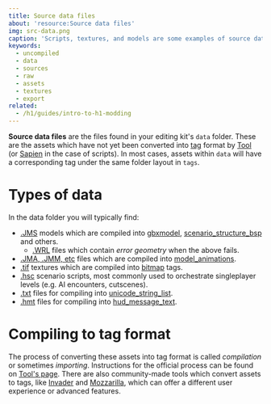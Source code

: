 ```yaml
---
title: Source data files
about: 'resource:Source data files'
img: src-data.png
caption: 'Scripts, textures, and models are some examples of source data files.'
keywords:
  - uncompiled
  - data
  - sources
  - raw
  - assets
  - textures
  - export
related:
  - /h1/guides/intro-to-h1-modding
---
```

**Source data files** are the files found in your editing kit's `data` folder. These are the assets which have not yet been converted into [tag](~tags) format by [Tool](~) (or [Sapien](~) in the case of scripts). In most cases, assets within `data` will have a corresponding tag under the same folder layout in `tags`.

# Types of data
In the data folder you will typically find:

* [.JMS](~jms) models which are compiled into [gbxmodel](~), [scenario_structure_bsp](~) and others.
  * [.WRL](~wrl) files which contain _error geometry_ when the above fails.
* [.JMA, .JMM, etc](~animation-data) files which are compiled into [model_animations](~).
* [.tif](https://en.wikipedia.org/wiki/TIFF) textures which are compiled into [bitmap](~) tags.
* [.hsc](~scripting) scenario scripts, most commonly used to orchestrate singleplayer levels (e.g. AI encounters, cutscenes).
* [.txt](~strings-txt) files for compiling into [unicode_string_list](~).
* [.hmt](~hmt) files for compiling into [hud_message_text](~).

# Compiling to tag format
The process of converting these assets into tag format is called _compilation_ or sometimes _importing_. Instructions for the official process can be found on [Tool's page](~h1a-tool). There are also community-made tools which convert assets to tags, like [Invader](~) and [Mozzarilla](~), which can offer a different user experience or advanced features.

